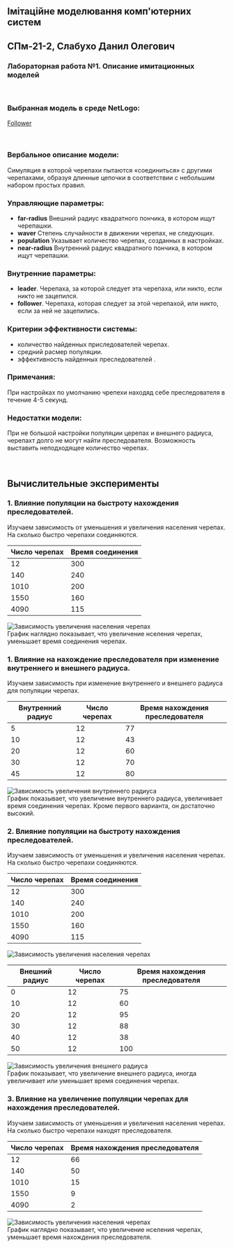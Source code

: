 ## Імітаційне моделювання комп'ютерних систем
## СПм-21-2, **Слабухо Данил Олегович**
### Лабораторная работа №**1**. Описание имитационных моделей

<br>

### Выбранная модель в среде NetLogo:
[Follower](http://www.netlogoweb.org/launch#http://www.netlogoweb.org/assets/modelslib/Sample%20Models/Art/Follower.nlogo)

<br>

### Вербальное описание модели:
Симуляция в которой черепахи пытаются «соединиться» с другими черепахами, образуя длинные цепочки в соответствии с небольшим набором простых правил.

### Управляющие параметры:
- **far-radius** Внешний радиус квадратного пончика, в котором ищут черепашки.
- **waver** Степень случайности в движении черепах, не следующих.
- **population** Указывает количество черепах, созданных в настройках.
- **near-radius** Внутренний радиус квадратного пончика, в котором ищут черепашки.

### Внутренние параметры:
- **leader**. Черепаха, за которой следует эта черепаха, или никто, если никто не зацепился.
- **follower**. Черепаха, которая следует за этой черепахой, или никто, если за ней не зацепились.

### Критерии эффективности системы:
- количество найденных приследователей черепах.
- средний расмер популяции.
- эффективность найденных преследователей .

### Примечания:
При настройках по умолчанию чрепехи находяд себе преследователя в течение 4-5 секунд.

### Недостатки модели:
При не большой настройки популяции церепах и внешнего радиуса, черепахт долго не могут найти преследователя. 
Возможность выставить неподходящее количество черепах.

<br>

## Вычислительные эксперименты

### 1. Влияние популяции на быстроту нахождения преследователей.
Изучаем зависимость от уменьшения и увеличения населения черепах. На сколько быстро черепахи соединяются. 

<table>
<thead>
<tr><th>Число черепах</th><th>Время соединения</th></tr>
</thead>
<tbody>
<tr><td>12</td><td>300</td></tr>
<tr><td>140</td><td>240</td></tr>
<tr><td>1010</td><td>200</td></tr>
<tr><td>1550</td><td>160</td></tr>
<tr><td>4090</td><td>115</td></tr>
</tbody>
</table>

![Зависимость увеличения населения черепах](line1.png)
<br>
График наглядно показывает, что увеличение нселения черепах, уменьшает время соединения черепах.
### 1. Влияние на нахождение преследователя при изменение внутреннего и внешнего радиуса.
Изучаем зависимость при изменение внутреннего и внешнего радиуса для популяции черепах.

<table>
<thead>
<tr><th>Внутренний радиус</th><th>Число черепах</th><th>Время нахождения преследователя</th></tr>
</thead>
<tbody>
<tr><td>5</td><td>12</td><td>77</td></tr>
<tr><td>10</td><td>12</td><td>43</td></tr>
<tr><td>20</td><td>12</td><td>60</td></tr>
<tr><td>30</td><td>12</td><td>70</td></tr>
<tr><td>45</td><td>12</td><td>80</td></tr>
</tbody>
</table>

![Зависимость увеличения внутреннего радиуса](line2_1.png)
<br>
График показывает, что увеличение внутреннего радиуса, увеличивает время соединения черепах. Кроме первого варианта, он достаточно высокий.

### 2. Влияние популяции на быстроту нахождения преследователей.
Изучаем зависимость от уменьшения и увеличения населения черепах. На сколько быстро черепахи соединяются. 

<table>
<thead>
<tr><th>Число черепах</th><th>Время соединения</th></tr>
</thead>
<tbody>
<tr><td>12</td><td>300</td></tr>
<tr><td>140</td><td>240</td></tr>
<tr><td>1010</td><td>200</td></tr>
<tr><td>1550</td><td>160</td></tr>
<tr><td>4090</td><td>115</td></tr>
</tbody>
</table>

![Зависимость увеличения населения черепах](line1.png)
<br>

<table>
<thead>
<tr><th>Внешний радиус</th><th>Число черепах</th><th>Время нахождения преследователя</th></tr>
</thead>
<tbody>
<tr><td>0</td><td>12</td><td>75</td></tr>
<tr><td>10</td><td>12</td><td>60</td></tr>
<tr><td>20</td><td>12</td><td>95</td></tr>
<tr><td>30</td><td>12</td><td>88</td></tr>
<tr><td>40</td><td>12</td><td>38</td></tr>
<tr><td>50</td><td>12</td><td>100</td></tr>
</tbody>
</table>

![Зависимость увеличения внешнего радиуса](line2_2.png)
<br>
График показывает, что увеличение внешнего радиуса, иногда увеличивает или уменьшает время соединения черепах.

### 3. Влияние на увеличение популяции черепах для нахождения преследователей.
Изучаем зависимость от уменьшения и увеличения населения черепах. На сколько быстро черепахи находят преследователя. 

<table>
<thead>
<tr><th>Число черепах</th><th>Время нахождения преследователя</th></tr>
</thead>
<tbody>
<tr><td>12</td><td>66</td></tr>
<tr><td>140</td><td>50</td></tr>
<tr><td>1010</td><td>15</td></tr>
<tr><td>1550</td><td>9</td></tr>
<tr><td>4090</td><td>2</td></tr>
</tbody>
</table>

![Зависимость увеличения населения черепах](line3.png)
<br>
График наглядно показывает, что увеличение нселения черепах, уменьшает время нахождения преследователя.
